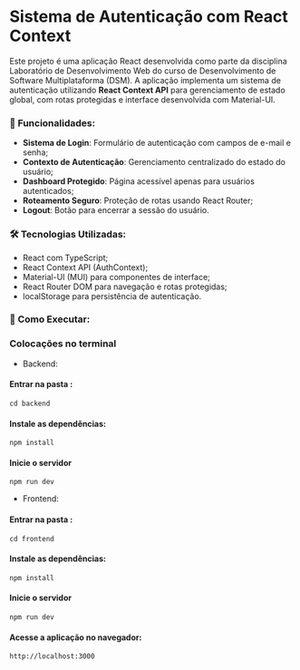 # Sistema de Autenticação com React Context

Este projeto é uma aplicação React desenvolvida como parte da disciplina Laboratório de Desenvolvimento Web do curso de Desenvolvimento de Software Multiplataforma (DSM). A aplicação implementa um sistema de autenticação utilizando **React Context API** para gerenciamento de estado global, com rotas protegidas e interface desenvolvida com Material-UI.

### 🔐 Funcionalidades:
- **Sistema de Login**: Formulário de autenticação com campos de e-mail e senha;
- **Contexto de Autenticação**: Gerenciamento centralizado do estado do usuário;
- **Dashboard Protegido**: Página acessível apenas para usuários autenticados;
- **Roteamento Seguro**: Proteção de rotas usando React Router;
- **Logout**: Botão para encerrar a sessão do usuário.

### 🛠️ Tecnologias Utilizadas:
- React com TypeScript;
- React Context API (AuthContext);
- Material-UI (MUI) para componentes de interface;
- React Router DOM para navegação e rotas protegidas;
- localStorage para persistência de autenticação.

### 🚀 Como Executar:

### Colocações no terminal

- Backend:

#### Entrar na pasta :
```
cd backend
```

#### Instale as dependências:
```
npm install
```

#### Inicie o servidor
```
npm run dev
```

- Frontend:

#### Entrar na pasta :
```
cd frontend
```

#### Instale as dependências:
```
npm install
```

#### Inicie o servidor
```
npm run dev
```

#### Acesse a aplicação no navegador:
```
http://localhost:3000
```
